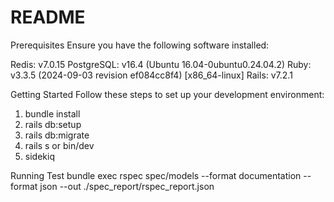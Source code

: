 # README

Prerequisites
Ensure you have the following software installed:

Redis: v7.0.15
PostgreSQL: v16.4 (Ubuntu 16.04-0ubuntu0.24.04.2)
Ruby: v3.3.5 (2024-09-03 revision ef084cc8f4) [x86_64-linux]
Rails: v7.2.1

Getting Started
Follow these steps to set up your development environment:
1. bundle install
2. rails db:setup
3. rails db:migrate
4. rails s or bin/dev
5. sidekiq

Running Test 
bundle exec rspec spec/models --format documentation --format json --out ./spec_report/rspec_report.json
